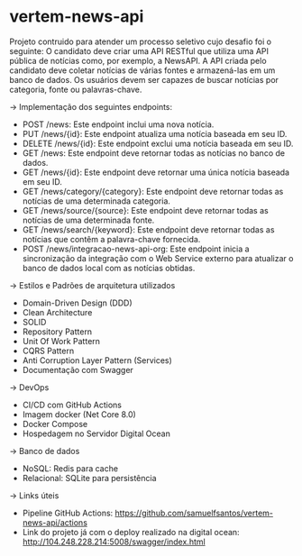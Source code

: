 # vertem-news-api

Projeto contruido para atender um processo seletivo cujo desafio foi o seguinte:
O candidato deve criar uma API RESTful que utiliza uma API pública de notícias como, por exemplo, a NewsAPI. A API criada pelo candidato deve coletar notícias de várias fontes e armazená-las em um banco de dados. Os usuários devem ser capazes de buscar notícias por categoria, fonte ou palavras-chave.

-> Implementação dos seguintes endpoints:
* POST /news: Este endpoint inclui uma nova notícia.
* PUT /news/{id}: Este endpoint atualiza uma notícia baseada em seu ID.
* DELETE /news/{id}: Este endpoint exclui uma notícia baseada em seu ID.
* GET /news: Este endpoint deve retornar todas as notícias no banco de dados.
* GET /news/{id}: Este endpoint deve retornar uma única notícia baseada em seu ID.
* GET /news/category/{category}: Este endpoint deve retornar todas as notícias de uma determinada categoria.
* GET /news/source/{source}: Este endpoint deve retornar todas as notícias de uma determinada fonte.
* GET /news/search/{keyword}: Este endpoint deve retornar todas as notícias que contêm a palavra-chave fornecida.
* POST /news/integracao-news-api-org: Este endpoint inicia a sincronização da integração com o Web Service externo para atualizar o banco de dados local com as notícias obtidas.

-> Estilos e Padrões de arquitetura utilizados
* Domain-Driven Design (DDD)
* Clean Architecture
* SOLID
* Repository Pattern
* Unit Of Work Pattern
* CQRS Pattern
* Anti Corruption Layer Pattern (Services)
* Documentação com Swagger

-> DevOps
* CI/CD com GitHub Actions
* Imagem docker (Net Core 8.0)
* Docker Compose
* Hospedagem no Servidor Digital Ocean

-> Banco de dados
* NoSQL: Redis para cache
* Relacional: SQLite para persistência

-> Links úteis
* Pipeline GitHub Actions: https://github.com/samuelfsantos/vertem-news-api/actions
* Link do projeto já com o deploy realizado na digital ocean: http://104.248.228.214:5008/swagger/index.html
  


